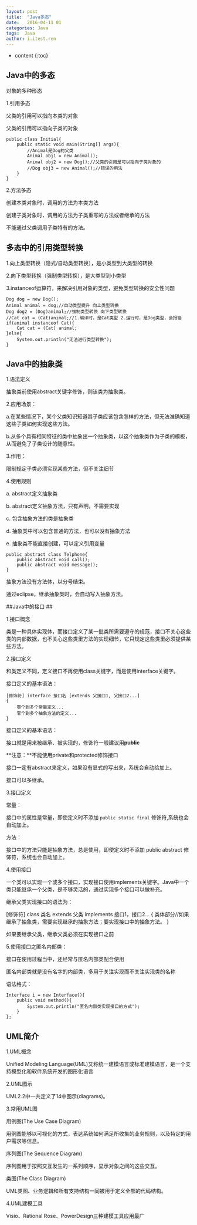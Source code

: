 ```yaml
---
layout: post
title:  "Java多态"
date:   2016-04-11 01
categories: Java
tags:  Java
author: i.itest.ren
---
```


* content
{:toc}








## Java中的多态 ##

对象的多种形态

1.引用多态

父类的引用可以指向本类的对象

父类的引用可以指向子类的对象

	public class Initial{
		public static void main(String[] args){
			//Animal是Dog的父类
			Animal obj1 = new Animal();
			Animal obj2 = new Dog();//父类的引用是可以指向子类对象的
			//Dog obj3 = new Animal();//错误的用法
		}
	}

2.方法多态

创建本类对象时，调用的方法为本类方法

创建子类对象时，调用的方法为子类重写的方法或者继承的方法

不能通过父类调用子类特有的方法。

## 多态中的引用类型转换 ##

1.向上类型转换（隐式/自动类型转换），是小类型到大类型的转换

2.向下类型转换（强制类型转换），是大类型到小类型

3.instanceof运算符，来解决引用对象的类型，避免类型转换的安全性问题

	Dog dog = new Dog();
	Animal animal = dog;//自动类型提升 向上类型转换
	Dog dog2 = (Dog)animal;//强制类型转换 向下类型转换
	//Cat cat = (Cat)animal;//1.编译时，是Cat类型 2.运行时，是Dog类型，会报错
	if(animal instanceof Cat){
		Cat cat = (Cat) animal;
	}else{
		System.out.println("无法进行类型转换");
	}

## Java中的抽象类 ##

1.语法定义

抽象类前使用abstract关键字修饰，则该类为抽象类。

2.应用场景：

a.在某些情况下，某个父类知识知道其子类应该包含怎样的方法，但无法准确知道这些子类如何实现这些方法。

b.从多个具有相同特征的类中抽象出一个抽象类，以这个抽象类作为子类的模板，从而避免了子类设计的随意性。

3.作用：

限制规定子类必须实现某些方法，但不关注细节

4.使用规则

a. abstract定义抽象类

b. abstract定义抽象方法，只有声明，不需要实现

c. 包含抽象方法的类是抽象类

d. 抽象类中可以包含普通的方法，也可以没有抽象方法

e. 抽象类不能直接创建，可以定义引用变量

	public abstract class Telphone{
		public abstract void call();
		public abstract void message();
	}

抽象方法没有方法体，以分号结束。

通过eclipse，继承抽象类时，会自动写入抽象方法。

##Java中的接口 ##

1.接口概念

类是一种具体实现体，而接口定义了某一批类所需要遵守的规范，接口不关心这些类的内部数据，也不关心这些类里方法的实现细节，它只规定这些类里必须提供某些方法。

2.接口定义

和类定义不同，定义接口不再使用class关键字，而是使用interface关键字。

接口定义的基本语法：

	[修饰符] interface 接口名 [extends 父接口1, 父接口2...]
	{
		零个到多个常量定义...
		零个到多个抽象方法的定义...
	}

接口定义的基本语法：

接口就是用来被继承、被实现的，修饰符一般建议用**public**

**注意：**不能使用private和protected修饰接口

接口一定有abstract来定义，如果没有显式的写出来，系统会自动给加上。

接口可以多继承。

3.接口定义

常量：

接口中的属性是常量，即使定义时不添加 `public static final` 修饰符,系统也会自动加上。

方法：

接口中的方法只能是抽象方法，总是使用，即使定义时不添加 public abstract 修饰符，系统也会自动加上。

4.使用接口

一个类可以实现一个或多个接口，实现接口使用implements关键字。Java中一个类只能继承一个父类，是不够灵活的，通过实现多个接口可以做补充。

继承父类实现接口的语法为：

[修饰符] class 类名 extends 父类 implements 接口1，接口2...
{
	类体部分//如果继承了抽象类，需要实现继承的抽象方法；要实现接口中的抽象方法。
}

如果要继承父类，继承父类必须在实现接口之前

5.使用接口之匿名内部类：

接口在使用过程当中，还经常与匿名内部类配合使用

匿名内部类就是没有名字的内部类，多用于关注实现而不关注实现类的名称

语法格式：

	Interface i = new Interface(){
		public void method(){
			System.out.println("匿名内部类实现接口的方式");
		}
	};

## UML简介 ##

1.UML概念

Unified Modeling Language(UML)又称统一建模语言或标准建模语言，是一个支持模型化和软件系统开发的图形化语言

2.UML图示

UML2.2中一共定义了14中图示(diagrams)。

3.常用UML图

用例图(The Use Case Diagram)

用例图能够以可视化的方式，表达系统如何满足所收集的业务规则，以及特定的用户需求等信息。

序列图(The Sequence Diagram)

序列图用于按照交互发生的一系列顺序，显示对象之间的这些交互。

类图(The Class Diagram)

UML类图、业务逻辑和所有支持结构一同被用于定义全部的代码结构。

4.UML建模工具

Visio、Rational Rose、PowerDesign三种建模工具应用最广

